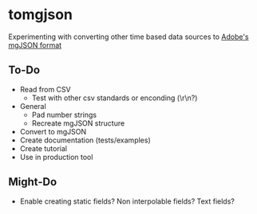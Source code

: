 # tomgjson

Experimenting with converting other time based data sources to [Adobe's mgJSON format](https://github.com/JuanIrache/mgjson)

## To-Do

- Read from CSV
  - Test with other csv standards or enconding (\r\n?)
- General
  - Pad number strings
  - Recreate mgJSON structure
- Convert to mgJSON
- Create documentation (tests/examples)
- Create tutorial
- Use in production tool

## Might-Do

- Enable creating static fields? Non interpolable fields? Text fields?
